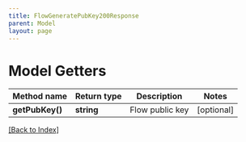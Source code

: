 ```yaml
---
title: FlowGeneratePubKey200Response
parent: Model
layout: page
---
```


# Model Getters

Method name | Return type | Description | Notes
------------ | ------------- | ------------- | -------------
**getPubKey()** | **string** | Flow public key | [optional]

[[Back to Index]](../index.md)
